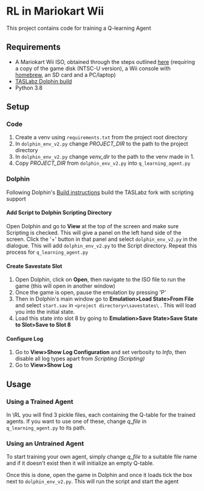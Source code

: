 # RL in Mariokart Wii

This project contains code for training a Q-learning Agent

## Requirements
- A Mariokart Wii ISO, obtained through the steps outlined [here](https://dolphin-emu.org/docs/guides/ripping-games/) (requiring a copy of the game disk (NTSC-U version), a Wii console with [homebrew](https://www.wiibrew.org/wiki/Homebrew_setup), an SD card and a PC/laptop)
- [TASLabz Dolphin build](https://github.com/TASLabz/dolphin)
- Python 3.8
## Setup
### Code
1. Create a venv using `requirements.txt` from the project root directory
2. In `dolphin_env_v2.py` change _PROJECT_DIR_ to the path to the project directory
3. In `dolphin_env_v2.py` change _venv_dir_ to the path to the venv made in 1.
4. Copy _PROJECT_DIR_ from `dolphin_env_v2.py` into `q_learning_agent.py`
### Dolphin
Following Dolphin's [Build instructions](https://github.com/dolphin-emu/dolphin) build the TASLabz fork with scripting support
#### Add Script to Dolphin Scripting Directory
Open Dolphin and go to __View__ at the top of the screen and make sure Scripting is checked. This will give a panel on the left hand side of the screen. Click the '+' button in that panel and select `dolphin_env_v2.py` in the dialogue. This will add `dolphin_env_v2.py` to the Script directory. Repeat this process for `q_learning_agent.py`
#### Create Savestate Slot
1. Open Dolphin, click on __Open__, then navigate to the ISO file to run the game (this will open in another window)
2. Once the game is open, pause the emulation by pressing 'P'
3. Then in Dolphin's main window go to __Emulation>Load State>From File__ and select `start.sav` in `<project directory>\savestates\` . This will load you into the initial state.
4. Load this state into slot 8 by going to __Emulation>Save State>Save State to Slot>Save to Slot 8__
#### Configure Log
1. Go to __View>Show Log Configuration__ and set verbosity to _Info_, then disable all log types apart from _Scripting (Scripting)_
2. Go to __View>Show Log__

## Usage
### Using a Trained Agent
In <project directory>\RL you will find 3 pickle files, each containing the Q-table for the trained agents. If you want to use one of these, change _q_file_ in `q_learning_agent.py` to its path.
### Using an Untrained Agent
To start training your own agent, simply change _q_file_ to a suitable file name and if it doesn't exist then it will initialize an empty Q-table.

Once this is done, open the game in Dolphin and once it loads tick the box next to `dolphin_env_v2.py`. This will run the script and start the agent